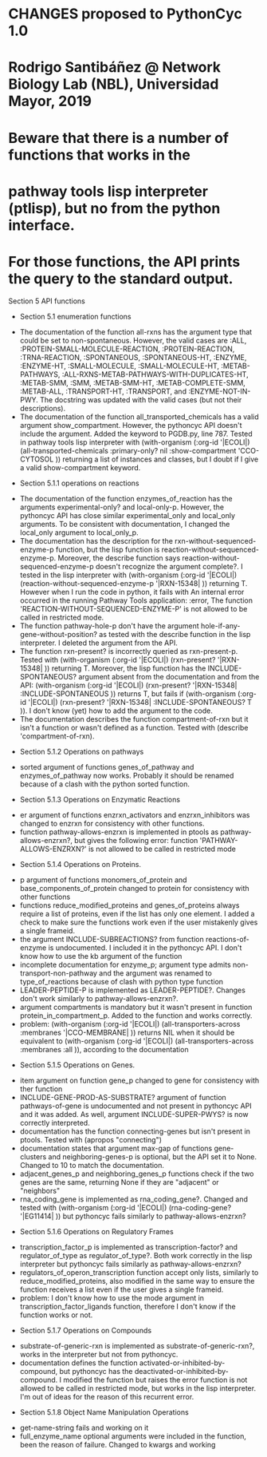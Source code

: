 # CHANGES proposed to PythonCyc 1.0
# Rodrigo Santibáñez @ Network Biology Lab (NBL), Universidad Mayor, 2019

# Beware that there is a number of functions that works in the 
# pathway tools lisp interpreter (ptlisp), but no from the python interface.
# For those functions, the API prints the query to the standard output.

Section 5 API functions
- Section 5.1 enumeration functions
* The documentation of the function all-rxns has the argument type that could be set to non-spontaneous. However, the valid cases are :ALL, :PROTEIN-SMALL-MOLECULE-REACTION, :PROTEIN-REACTION, :TRNA-REACTION, :SPONTANEOUS, :SPONTANEOUS-HT, :ENZYME, :ENZYME-HT, :SMALL-MOLECULE, :SMALL-MOLECULE-HT, :METAB-PATHWAYS, :ALL-RXNS-METAB-PATHWAYS-WITH-DUPLICATES-HT, :METAB-SMM, :SMM, :METAB-SMM-HT, :METAB-COMPLETE-SMM, :METAB-ALL, :TRANSPORT-HT, :TRANSPORT, and :ENZYME-NOT-IN-PWY. The docstring was updated with the valid cases (but not their descriptions).
* The documentation of the function all_transported_chemicals has a valid argument show_compartment. However, the pythoncyc API doesn't include the argument. Added the keyword to PGDB.py, line 787. Tested in pathway tools lisp interpreter with (with-organism (:org-id '|ECOLI|) (all-transported-chemicals :primary-only? nil :show-compartment 'CCO-CYTOSOL )) returning a list of instances and classes, but I doubt if I give a valid show-compartment keyword.

- Section 5.1.1 operations on reactions
* The documentation of the function enzymes_of_reaction has the arguments experimental-only? and local-only-p. However, the pythoncyc API has close similar  experimental_only and local_only arguments. To be consistent with documentation, I changed the local_only argument to local_only_p.
* The documentation has the description for the rxn-without-sequenced-enzyme-p function, but the lisp function is reaction-without-sequenced-enzyme-p. Moreover, the describe function says reaction-without-sequenced-enzyme-p doesn't recognize the argument complete?. I tested in the lisp interpreter with (with-organism (:org-id '|ECOLI|) (reaction-without-sequenced-enzyme-p '|RXN-15348| )) returning T. However when I run the code in python, it fails with An internal error occurred in the running Pathway Tools application: :error, The function 'REACTION-WITHOUT-SEQUENCED-ENZYME-P' is not allowed to be called in restricted mode.
* The function pathway-hole-p don't have the argument hole-if-any-gene-without-position? as tested with the describe function in the lisp interpreter. I deleted the argument from the API.
* The function rxn-present? is incorrectly queried as rxn-present-p. Tested with (with-organism (:org-id '|ECOLI|) (rxn-present? '|RXN-15348| )) returning T. Moreover, the lisp function has the INCLUDE-SPONTANEOUS? argument absent from the documentation and from the API: (with-organism (:org-id '|ECOLI|) (rxn-present? '|RXN-15348| :INCLUDE-SPONTANEOUS )) returns T, but fails if  (with-organism (:org-id '|ECOLI|) (rxn-present? '|RXN-15348| :INCLUDE-SPONTANEOUS? T )). I don't know (yet) how to add the argument to the code.
* The documentation describes the function compartment-of-rxn but it isn't a function or wasn't defined as a function. Tested with (describe 'compartment-of-rxn).

- Section 5.1.2 Operations on pathways
* sorted argument of functions genes_of_pathway and enzymes_of_pathway now works. Probably it should be renamed because of a clash with the python sorted function.

- Section 5.1.3 Operations on Enzymatic Reactions
* er argument of functions enzrxn_activators and enzrxn_inhibitors was changed to enzrxn for consistency with other functions.
* function pathway-allows-enzrxn is implemented in ptools as pathway-allows-enzrxn?, but gives the following error: function 'PATHWAY-ALLOWS-ENZRXN?' is not allowed to be called in restricted mode

- Section 5.1.4 Operations on Proteins.
* p argument of functions monomers_of_protein and base_components_of_protein changed to protein for consistency with other functions
* functions reduce_modified_proteins and genes_of_proteins always require a list of proteins, even if the list has only one element. I added a check to make sure the functions work even if the user mistakenly gives a single frameid.
* the argument INCLUDE-SUBREACTIONS? from function reactions-of-enzyme is undocumented. I included it in the pythoncyc API. I don't know how to use the kb argument of the function
* incomplete documentation for enzyme_p; argument type admits non-transport-non-pathway and the argument was renamed to type_of_reactions because of clash with python type function
* LEADER-PEPTIDE-P is implemented as LEADER-PEPTIDE?. Changes don't work similarly to pathway-allows-enzrxn?.
* argument compartments is mandatory but it wasn't present in function protein_in_compartment_p. Added to the function and works correctly.
* problem: (with-organism (:org-id '|ECOLI|) (all-transporters-across  :membranes '|CCO-MEMBRANE| )) returns NIL when it should be equivalent to (with-organism (:org-id '|ECOLI|) (all-transporters-across  :membranes :all )), according to the documentation

- Section 5.1.5 Operations on Genes.
* item argument on function gene_p changed to gene for consistency with ther function
* INCLUDE-GENE-PROD-AS-SUBSTRATE? argument of function pathways-of-gene is undocumented and not present in pythoncyc API and it was added. As well, argument  INCLUDE-SUPER-PWYS? is now correctly interpreted.
* documentation has the function connecting-genes but isn't present in ptools. Tested with (apropos "connecting")
* documentation states that argument max-gap of functions gene-clusters and neighboring-genes-p is optional, but the API set it to None. Changed to 10 to match the documentation.
* adjacent_genes_p and neighboring_genes_p functions check if the two genes are the same, returning None if they are "adjacent" or "neighbors"
* rna_coding_gene is implemented as rna_coding_gene?.  Changed and tested with (with-organism (:org-id '|ECOLI|) (rna-coding-gene? '|EG11414| )) but pythoncyc fails similarly to pathway-allows-enzrxn?

- Section 5.1.6 Operations on Regulatory Frames
* transcription_factor_p is implemented as transcription-factor? and regulator_of_type as regulator_of_type?. Both work correctly in the lisp interpreter but pythoncyc fails similarly as pathway-allows-enzrxn?
* regulators_of_operon_transcription function accept only lists, similarly to reduce_modified_proteins, also modified in the same way to ensure the function receives a list even if the user gives a single frameid.
* problem: I don't know how to use the mode argument in transcription_factor_ligands function, therefore I don't know if the function works or not.

- Section 5.1.7 Operations on Compounds
* substrate-of-generic-rxn is implemented as substrate-of-generic-rxn?, works in the interpreter but not from pythoncyc.
* documentation defines the function activated-or-inhibited-by-compound, but pythoncyc has the deactivated-or-inhibited-by-compound. I modified the function but raises the error function is not allowed to be called in restricted mode, but works in the lisp interpreter. I'm out of ideas for the reason of this recurrent error.

- Section 5.1.8 Object Name Manipulation Operations
* get-name-string fails and working on it
* full_enzyme_name optional arguments were included in the function, been the reason of failure. Changed to kwargs and working
